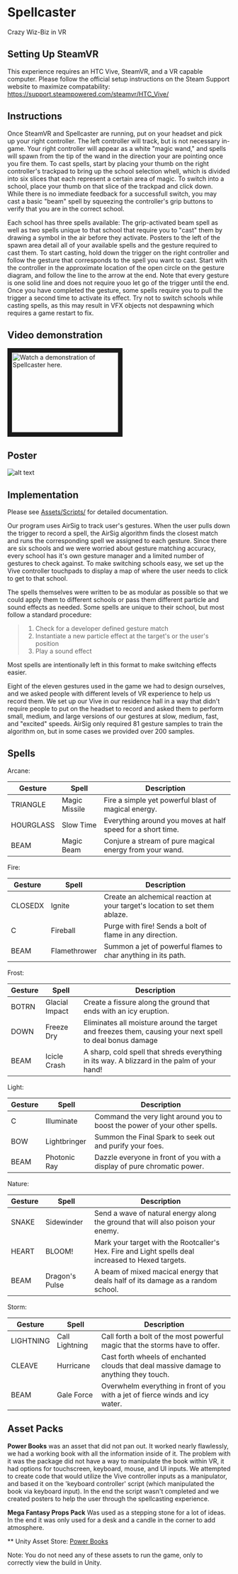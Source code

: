# Spellcaster
Crazy Wiz-Biz in VR

## Setting Up SteamVR
This experience requires an HTC Vive, SteamVR, and a VR capable computer. Please follow the official setup instructions on the Steam Support website to maximize compatability:  
https://support.steampowered.com/steamvr/HTC_Vive/

## Instructions
Once SteamVR and Spellcaster are running, put on your headset and pick up your right controller. The left controller will track, but is not necessary in-game. Your right controller will appear as a white "magic wand," and spells will spawn from the tip of the wand in the direction your are pointing once you fire them. To cast spells, start by placing your thumb on the right controller's trackpad to bring up the school selection whell, which is divided into six slices that each represent a certain area of magic. To switch into a school, place your thumb on that slice of the trackpad and click down. While there is no immediate feedback for a successfull switch, you may cast a basic "beam" spell by squeezing the controller's grip buttons to verify that you are in the correct school.

Each school has three spells available: The grip-activated beam spell as well as two spells unique to that school that require you to "cast" them by drawing a symbol in the air before they activate. Posters to the left of the spawn area detail all of your available spells and the gesture required to cast them. To start casting, hold down the trigger on the right controller and follow the gesture that corresponds to the spell you want to cast. Start with the controller in the approximate location of the open circle on the gesture diagram, and follow the line to the arrow at the end. Note that every gesture is one solid line and does not require youo let go of the trigger until the end. Once you have completed the gesture, some spells require you to pull the trigger a second time to activate its effect. Try not to switch schools while casting spells, as this may result in VFX objects not despawning which requires a game restart to fix.

## Video demonstration
<a href="http://www.youtube.com/watch?feature=player_embedded&v=NqTP2uY4-wM" target="_blank"><img src="http://img.youtube.com/vi/NqTP2uY4-wM/0.jpg" alt="Watch a demonstration of Spellcaster here." width="240" height="180" border="10"/></a>

## Poster
![alt text][poster]

[poster]: https://i.imgur.com/L74SpXD.png "Poster displayed on the OC"

## Implementation
Please see [Assets/Scripts/](../master/Assets/Scripts) for detailed documentation.

Our program uses AirSig to track user's gestures. When the user pulls down the trigger to record a spell, the AirSig algorithm finds the closest match and runs the corresponding spell we assigned to each gesture. Since there are six schools and we were worried about gesture matching accuracy, every school has it's own gesture manager and a limited number of gestures to check against. To make switching schools easy, we set up the Vive controller touchpads to display a map of where the user needs to click to get to that school.

The spells themselves were written to be as modular as possible so that we could apply them to different schools or pass them different particle and sound effects as needed. Some spells are unique to their school, but most follow a standard procedure:

> 1. Check for a developer defined gesture match  
> 2. Instantiate a new particle effect at the target's or the user's position  
> 3. Play a sound effect  

Most spells are intentionally left in this format to make switching effects easier.

Eight of the eleven gestures used in the game we had to design ourselves, and we asked people with different levels of VR experience to help us record them. We set up our Vive in our residence hall in a way that didn't require people to put on the headset to record and asked them to perform small, medium, and large versions of our gestures at slow, medium, fast, and "excited" speeds. AirSig only required 81 gesture samples to train the algorithm on, but in some cases we provided over 200 samples.

## Spells
Arcane:

Gesture | Spell | Description
--- | --- | ---
TRIANGLE | Magic Missile | Fire a simple yet powerful blast of magical energy.
HOURGLASS | Slow Time| Everything around you moves at half speed for a short time.
BEAM | Magic Beam | Conjure a stream of pure magical energy from your wand.

Fire:  

Gesture | Spell | Description
--- | --- | ---
CLOSEDX|Ignite|Create an alchemical reaction at your target's location to set them ablaze.
C	|Fireball|Purge with fire! Sends a bolt of flame in any direction.
BEAM|Flamethrower|Summon a jet of powerful flames to char anything in its path.

Frost:  

Gesture | Spell | Description
--- | --- | ---
BOTRN|Glacial Impact|Create a fissure along the ground that ends with an icy eruption.
DOWN|Freeze Dry|Eliminates all moisture around the target and freezes them, causing your next spell to deal bonus damage
BEAM|Icicle Crash|A sharp, cold spell that shreds everything in its way. A blizzard in the palm of your hand!

Light:  

Gesture | Spell | Description
--- | --- | ---
C|Illuminate|Command the very light around you to boost the power of your other spells.
BOW|Lightbringer|Summon the Final Spark to seek out and purify your foes.
BEAM|Photonic Ray|Dazzle everyone in front of you with a display of pure chromatic power.

Nature:  

Gesture | Spell | Description
--- | --- | ---
SNAKE|Sidewinder|Send a wave of natural energy along the ground that will also poison your enemy.
HEART|BLOOM!|Mark your target with the Rootcaller's Hex. Fire and Light spells deal increased to Hexed targets.
BEAM|Dragon's Pulse|A beam of mixed macical energy that deals half of its damage as a random school.

Storm:  

Gesture | Spell | Description
--- | --- | ---
LIGHTNING|Call Lightning|Call forth a bolt of the most powerful magic that the storms have to offer.
CLEAVE|Hurricane|Cast forth wheels of enchanted clouds that deal massive damage to anything they touch.
BEAM|Gale Force|Overwhelm everything in front of you with a jet of fierce winds and icy water.

## Asset Packs

**Power Books** was an asset that did not pan out. It worked nearly flawlessly, we had a working book with all the information inside of it. The problem with it was the package did not have a way to manipulate the book within VR, it had options for touchscreen, keyboard, mouse, and UI inputs.  We attempted to create code that would utilize the Vive controller inputs as a manipulator, and based it on the 'keyboard controller' script (which manipulated the book via keyboard input).  In the end the script wasn't completed and we created posters to help the user through the spellcasting experience.  

**Mega Fantasy Props Pack** Was used as a stepping stone for a lot of ideas.  In the end it was only used for a desk and a candle in the corner to add atmosphere.

**
Unity Asset Store: [Power Books](https://assetstore.unity.com/packages/3d/props/interior/power-books-95500 "Power Books - Asset Store]")

Note: You do not need any of these assets to run the game, only to correctly view the build in Unity.
